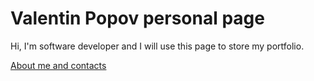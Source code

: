 # Valentin Popov personal page

Hi, I'm software developer and I will use this page to store my portfolio.

[About me and contacts](/about)
